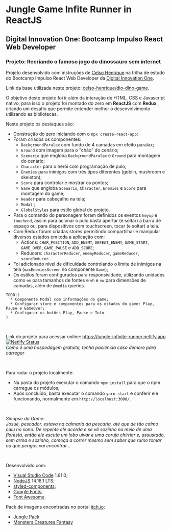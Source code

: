 # Jungle Game Infite Runner in ReactJS
## Digital Innovation One: Bootcamp Impulso React Web Developer
### Projeto: Recriando o famoso jogo do dinossauro sem internet

Projeto desenvolvido com instruções de [Celso Henrique](https://www.linkedin.com/in/devfrontend/) na trilha de estudo do Bootcamp Impulso React Web Developer da [Digital Innovation One](https://digitalinnovation.one/).

Link da base utilizada neste projeto: [celso-henrique/dio-dino-game](https://github.com/celso-henrique/dio-dino-game).

O objetivo deste projeto foi ir além da interação de HTML, CSS e Javascript nativo, para isso o projeto foi montado do zero em **ReactJS** com **Redux**, criando um desafio que permite entender melhor o desenvolvimento utilizando as bibliotecas.

Neste projeto os destaques são:
* Construção do zero iniciando com o `npx create-react-app`;
* Foram criados os componentes:
  * `BackgroundParalax` com fundo de 4 camadas em efeito paralax;
  * `Ground` com imagem para o "chão" do cenário;
  * `Scenario` que engloba `BackgroundParalax` e `Ground` para montagem do cenário;
  * `Character` para o herói com programação de pulo;
  * `Enemies` para inimigos com três tipos diferentes (goblin, mushroom e skeleton);
  * `Score` para controlar e mostrar os pontos;
  * `Game` que engloba `Scenario`, `Character`, `Enemies` e `Score` para montagem do game;
  * `Header` para cabeçalho na tela;
  * `Modal` ;
  * `GlobalStyles` para estilo global do projeto.
* Para o comando do personagem foram definidos os eventos `keyup` e `touchend`, assim para acionar o pulo basta apertar (e soltar) a barra de espaço ou, para dispositivos com touchscreen, tocar (e soltar) a tela.
* Com Redux foram criadas stores permitindo compartilhar e manipular diversos estados em toda a aplicação com:
  * Actions: `CHAR_POSITION`, `ADD_ENEMY`, `DEFEAT_ENEMY`, `GAME_START`, `GAME_OVER`, `GAME_PAUSE` e `ADD_SCORE`;
  * Reducers: `characterReducer`, `enemyReducer`, `gameReducer`, `scoreReducer`.
* Foi adicionado nível de dificuldade controlando o limite de inimigos na tela (`maxEnemiesScreen` no componente `Game`);
* Os estilos foram configurados para responsividade, utilizando unidades como `em` para tamanhos de fontes e `vh` e `vw` para dimensões de camadas, além de `@media` queries.

```
TODO:(
  * Componente Modal com informações do game;
  * Configurar store e componentes para os estados do game: Play, Pause e GameOver;
  * Configurar os botões Play, Pause e Info
)
```

&nbsp;

Link do projeto para acessar online: https://jungle-infinite-runner.netlify.app <br/>
[![Netlify Status](https://api.netlify.com/api/v1/badges/9b3537f4-890c-41ab-9c91-44ae3e1ff0d1/deploy-status)](https://app.netlify.com/sites/jungle-infinite-runner/deploys)<br/>
*Como é uma hospedagem gratuita, tenha paciência caso demore para carregar*

&nbsp;

Para rodar o projeto localmente:
* Na pasta do projeto executar o comando `npm install` para que o npm carregue os módulos;
* Após concluído, basta executar o comando `yarn start` e conferir ele funcionando, normalmente em `http://localhost:3000/`.

&nbsp;

*Sinopse do Game:*<br/>
*Josué, pescador, estava na calmaria da pescaria, até que de tão calmo caiu no sono. De repente ele acorda e se vê sozinho no meio de uma floresta, então ele escuta um lobo uivar e uma coruja chirriar e, assustado, sem arma e sozinho, começa a correr mesmo sem saber que rumo tomar ou que perigos vai encontrar...*

&nbsp;

Desenvolvido com:
* [Visual Studio Code](https://code.visualstudio.com/) 1.61.0;
* [NodeJS](https://nodejs.org/en/) 14.18.1 LTS;
* [styled-components](https://styled-components.com/);
* [Google Fonts](https://fonts.google.com/);
* [Font Awesome](https://fontawesome.com/).

Pack de imagens encontradas no portal [itch.io](https://itch.io/):
* [Jungle Pack](https://jesse-m.itch.io/jungle-pack)
* [Monsters Creatures Fantasy](https://luizmelo.itch.io/monsters-creatures-fantasy)